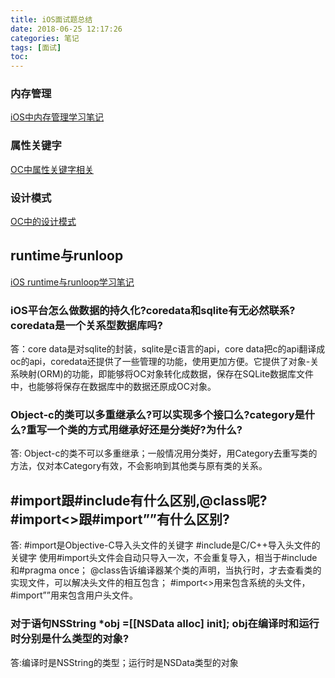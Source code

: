 ```yaml
---
title: iOS面试题总结
date: 2018-06-25 12:17:26
categories: 笔记
tags: [面试]
toc: 
---
```


### 内存管理
[iOS中内存管理学习笔记]()

### 属性关键字
[OC中属性关键字相关]()
<!--more-->

### 设计模式
[OC中的设计模式]()

## runtime与runloop
[iOS runtime与runloop学习笔记](https://guchunli.github.io/2017/03/22/iOS-runtime学习笔记/)




### iOS平台怎么做数据的持久化?coredata和sqlite有无必然联系?coredata是一个关系型数据库吗?
<!--more-->
答：core data是对sqlite的封装，sqlite是c语言的api，core data把c的api翻译成oc的api，coredata还提供了一些管理的功能，使用更加方便。它提供了对象-关系映射(ORM)的功能，即能够将OC对象转化成数据，保存在SQLite数据库文件中，也能够将保存在数据库中的数据还原成OC对象。

### Object-c的类可以多重继承么?可以实现多个接口么?category是什么?重写一个类的方式用继承好还是分类好?为什么?
答: Object-c的类不可以多重继承；一般情况用分类好，用Category去重写类的方法，仅对本Category有效，不会影响到其他类与原有类的关系。

## #import跟#include有什么区别,@class呢?#import<>跟#import””有什么区别?
答: #import是Objective-C导入头文件的关键字
#include是C/C++导入头文件的关键字
使用#import头文件会自动只导入一次，不会重复导入，相当于#include和#pragma once；
@class告诉编译器某个类的声明，当执行时，才去查看类的实现文件，可以解决头文件的相互包含；
#import<>用来包含系统的头文件，#import””用来包含用户头文件。

### 对于语句NSString *obj =[[NSData alloc] init]; obj在编译时和运行时分别是什么类型的对象?
答:编译时是NSString的类型；运行时是NSData类型的对象

